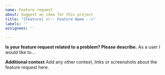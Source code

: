 ```yaml
---
name: Feature request
about: Suggest an idea for this project
title: "[Feature] <!-- Feature Name -->"
labels: ''
assignees: ''

---
```


**Is your feature request related to a problem? Please describe.**
As a user I would like to...

**Additional context**
Add any other context, links or screenshots about the feature request here.
